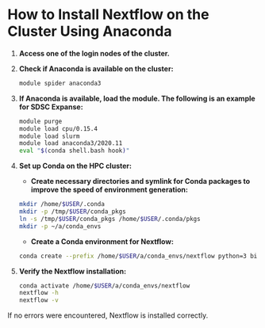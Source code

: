 # How to Install Nextflow on the Cluster Using Anaconda

1. **Access one of the login nodes of the cluster.**

2. **Check if Anaconda is available on the cluster:**
    ```bash
    module spider anaconda3
    ```

3. **If Anaconda is available, load the module. The following is an example for SDSC Expanse:**
    ```bash
    module purge
    module load cpu/0.15.4
    module load slurm
    module load anaconda3/2020.11
    eval "$(conda shell.bash hook)"
    ```

4. **Set up Conda on the HPC cluster:**
   - **Create necessary directories and symlink for Conda packages to improve the speed of environment generation:**
    ```bash
    mkdir /home/$USER/.conda
    mkdir -p /tmp/$USER/conda_pkgs
    ln -s /tmp/$USER/conda_pkgs /home/$USER/.conda/pkgs
    mkdir -p ~/a/conda_envs
    ```
   - **Create a Conda environment for Nextflow:**
    ```bash
    conda create --prefix /home/$USER/a/conda_envs/nextflow python=3 bioconda::nextflow  -y
    ```

5. **Verify the Nextflow installation:**
    ```bash
    conda activate /home/$USER/a/conda_envs/nextflow
    nextflow -h
    nextflow -v
    ```

If no errors were encountered, Nextflow is installed correctly.